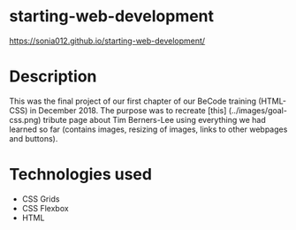 # starting-web-development
https://sonia012.github.io/starting-web-development/

# Description

This was the final project of our first chapter of our BeCode training (HTML-CSS) in December 2018.  The purpose was to recreate [this] (../images/goal-css.png) tribute page about Tim Berners-Lee using everything we had learned so far (contains images, resizing of images, links to other webpages and buttons).

# Technologies used

- CSS Grids
- CSS Flexbox
- HTML

